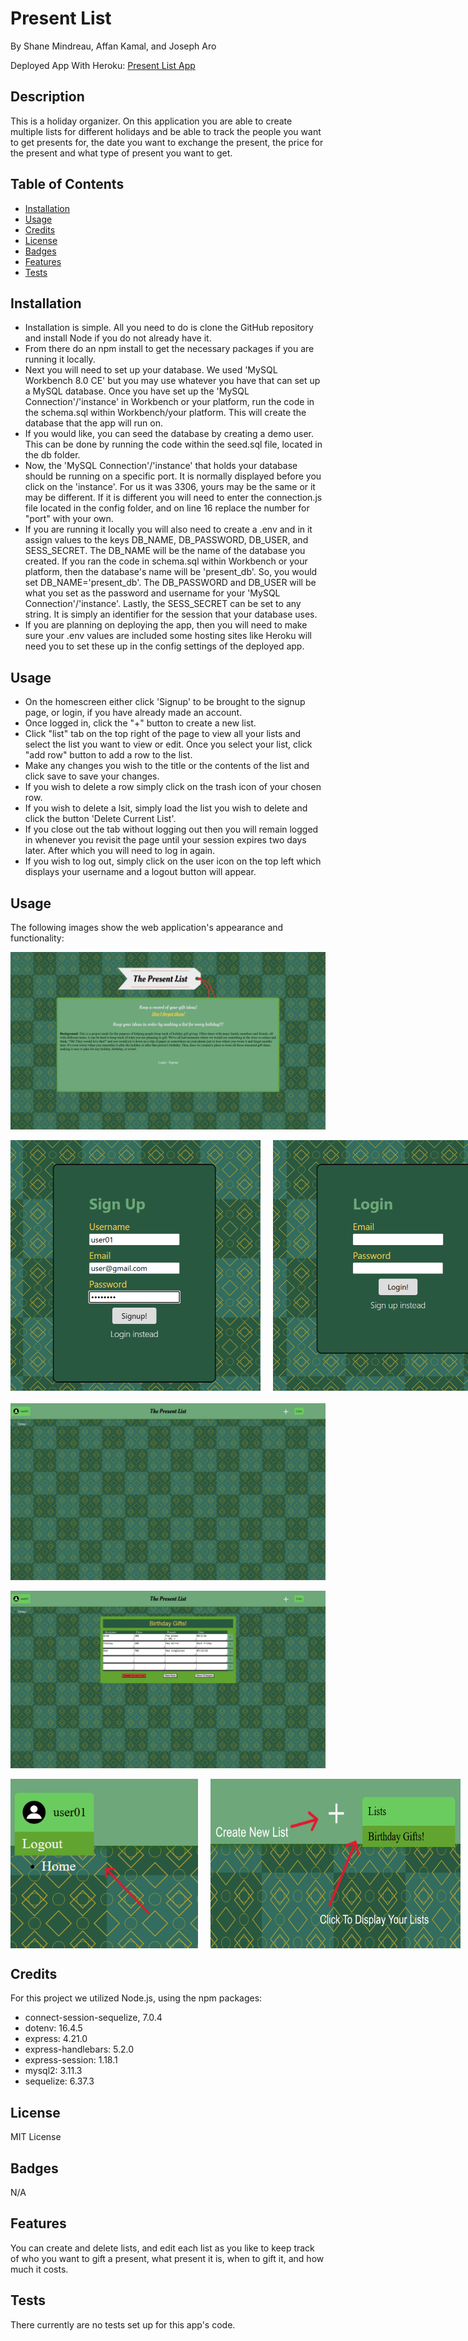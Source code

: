 # Present List

By Shane Mindreau, Affan Kamal, and Joseph Aro

Deployed App With Heroku: [Present List App](https://present-list-fc60525bdd4f.herokuapp.com/profile)

## Description

This is a holiday organizer. On this application you are able to create multiple lists for different holidays and be able to track the people you want to get presents for, the date you want to exchange the present, the price for the present and what type of present you want to get.

## Table of Contents

- [Installation](#installation)
- [Usage](#usage)
- [Credits](#credits)
- [License](#license)
- [Badges](#badges)
- [Features](#features)
- [Tests](#tests)

## Installation

- Installation is simple. All you need to do is clone the GitHub repository and install Node if you do not already have it.
- From there do an npm install to get the necessary packages if you are running it locally.
- Next you will need to set up your database. We used 'MySQL Workbench 8.0 CE' but you may use whatever you have that can set up a MySQL database. Once you have set up the 'MySQL Connection'/'instance' in Workbench or your platform, run the code in the schema.sql within Workbench/your platform. This will create the database that the app will run on.
- If you would like, you can seed the database by creating a demo user. This can be done by running the code within the seed.sql file, located in the db folder.
- Now, the 'MySQL Connection'/'instance' that holds your database should be running on a specific port. It is normally displayed before you click on the 'instance'. For us it was 3306, yours may be the same or it may be different. If it is different you will need to enter the connection.js file located in the config folder, and on line 16 replace the number for "port" with your own.
- If you are running it locally you will also need to create a .env and in it assign values to the keys DB_NAME, DB_PASSWORD, DB_USER, and SESS_SECRET. The DB_NAME will be the name of the database you created. If you ran the code in schema.sql within Workbench or your platform, then the database's name will be 'present_db'. So, you would set DB_NAME='present_db'. The DB_PASSWORD and DB_USER will be what you set as the password and username for your 'MySQL Connection'/'instance'. Lastly, the SESS_SECRET can be set to any string. It is simply an identifier for the session that your database uses.
- If you are planning on deploying the app, then you will need to make sure your .env values are included some hosting sites like Heroku will need you to set these up in the config settings of the deployed app.

## Usage

- On the homescreen either click 'Signup' to be brought to the signup page, or login, if you have already made an account.
- Once logged in, click the "+" button to create a new list.
- Click "list" tab on the top right of the page to view all your lists and select the list you want to view or edit.
Once you select your list, click "add row" button to add a row to the list.
- Make any changes you wish to the title or the contents of the list and click save to save your changes.
- If you wish to delete a row simply click on the trash icon of your chosen row.
- If you wish to delete a lsit, simply load the list you wish to delete and click the button 'Delete Current List'.
- If you close out the tab without logging out then you will remain logged in whenever you revisit the page until your session expires two days later. After which you will need to log in again.
- If you wish to log out, simply click on the user icon on the top left which displays your username and a logout button will appear.


## Usage

The following images show the web application's appearance and functionality:

![Homepage](./public/images/homepage.png)

<div style="display: flex; margin-bottom: 20px">
  <img src="./public/images/signup-page.png" alt="Signup Portal" width="400" style="margin-right: 20px"/>
  <img src="./public/images/login-page.png" alt="Login Portal" width="400" />
</div>

![Profile Page (1)](./public/images/profile-page-1.png)

![Profile Page (2)](./public/images/profile-page-2.png)

<div style="display: flex;">
  <img src="./public/images/logout.png" alt="Logout Button" width="300" style="margin-right: 20px"/>
  <img src="./public/images/menu-buttons.png" alt="Menu Buttons" width="400" />
</div>

## Credits

For this project we utilized Node.js, using the npm packages:
- connect-session-sequelize, 7.0.4
- dotenv: 16.4.5
- express: 4.21.0
- express-handlebars: 5.2.0
- express-session: 1.18.1
- mysql2: 3.11.3
- sequelize: 6.37.3

## License

MIT License

## Badges

N/A

## Features

You can create and delete lists, and edit each list as you like to keep track of who you want to gift a present, what present it is, when to gift it, and how much it costs.

## Tests

There currently are no tests set up for this app's code.
